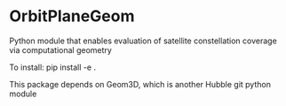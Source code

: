 # OrbitPlaneGeom
Python module that enables evaluation of satellite constellation coverage via computational geometry 

To install:
pip install -e .

This package depends on Geom3D, which is another Hubble git python module
